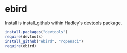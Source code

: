# ebird #

Install is install_github within Hadley's [devtools](https://github.com/hadley/devtools) package.

```R
install.packages("devtools")
require(devtools)
install_github("ebird", "ropensci")
require(ebird)
```